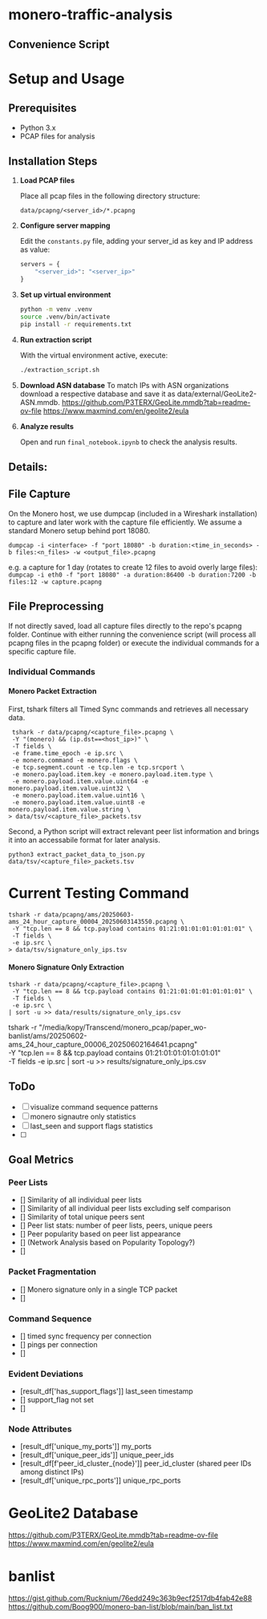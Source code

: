 # monero-traffic-analysis

## Convenience Script
# Setup and Usage

## Prerequisites
- Python 3.x
- PCAP files for analysis

## Installation Steps

1. **Load PCAP files**
   
   Place all pcap files in the following directory structure:
   ```
   data/pcapng/<server_id>/*.pcapng
   ```

2. **Configure server mapping**
   
   Edit the `constants.py` file, adding your server_id as key and IP address as value:
   ```python
   servers = {
       "<server_id>": "<server_ip>"
   }
   ```

3. **Set up virtual environment**
   ```bash
   python -m venv .venv
   source .venv/bin/activate
   pip install -r requirements.txt
   ```

4. **Run extraction script**
   
   With the virtual environment active, execute:
   ```bash
   ./extraction_script.sh
   ```

5. **Download ASN database**
    To match IPs with ASN organizations download a respective database and save it as data/external/GeoLite2-ASN.mmdb.
    https://github.com/P3TERX/GeoLite.mmdb?tab=readme-ov-file
    https://www.maxmind.com/en/geolite2/eula

6. **Analyze results**
   
   Open and run `final_notebook.ipynb` to check the analysis results.




## Details:


## File Capture
On the Monero host, we use dumpcap (included in a Wireshark installation) to capture and later work with the capture file efficiently. 
We assume a standard Monero setup behind port 18080.

```shell
dumpcap -i <interface> -f "port 18080" -b duration:<time_in_seconds> -b files:<n_files> -w <output_file>.pcapng
```
e.g. a capture for 1 day (rotates to create 12 files to avoid overly large files):
``dumpcap -i eth0 -f "port 18080" -a duration:86400 -b duration:7200 -b files:12 -w capture.pcapng``
   

## File Preprocessing
If not directly saved, load all capture files directly to the repo's pcapng folder.
Continue with either running the convenience script (will process all pcapng files in the pcapng folder) or execute the individual commands for a specific capture file.

### Individual Commands 

#### Monero Packet Extraction
First, tshark filters all Timed Sync commands and retrieves all necessary data.
```shell
 tshark -r data/pcapng/<capture_file>.pcapng \
 -Y "(monero) && (ip.dst==<host_ip>)" \
 -T fields \
 -e frame.time_epoch -e ip.src \
 -e monero.command -e monero.flags \
 -e tcp.segment.count -e tcp.len -e tcp.srcport \
 -e monero.payload.item.key -e monero.payload.item.type \
 -e monero.payload.item.value.uint64 -e monero.payload.item.value.uint32 \
 -e monero.payload.item.value.uint16 \
 -e monero.payload.item.value.uint8 -e monero.payload.item.value.string \
> data/tsv/<capture_file>_packets.tsv
```
Second, a Python script will extract relevant peer list information and brings it into an accessabile format for later analysis. 
```shell
python3 extract_packet_data_to_json.py data/tsv/<capture_file>_packets.tsv
```

# Current Testing Command
```shell
tshark -r data/pcapng/ams/20250603-ams_24_hour_capture_00004_20250603143550.pcapng \
 -Y "tcp.len == 8 && tcp.payload contains 01:21:01:01:01:01:01:01" \
 -T fields \
 -e ip.src \
> data/tsv/signature_only_ips.tsv
```

#### Monero Signature Only Extraction
```shell
tshark -r data/pcapng/<capture_file>.pcapng \
 -Y "tcp.len == 8 && tcp.payload contains 01:21:01:01:01:01:01:01" \
 -T fields \
 -e ip.src \
| sort -u >> data/results/signature_only_ips.csv
```

tshark -r "/media/kopy/Transcend/monero_pcap/paper_wo-banlist/ams/20250602-ams_24_hour_capture_00006_20250602164641.pcapng" \
 -Y "tcp.len == 8 && tcp.payload contains 01:21:01:01:01:01:01:01" \
 -T fields -e ip.src | sort -u >> results/signature_only_ips.csv

## ToDo
- [ ] visualize command sequence patterns
- [ ] monero signautre only statistics
- [ ] last_seen and support flags statistics
- [ ] 

## Goal Metrics
### Peer Lists
- [] Similarity of all individual peer lists
- [] Similarity of all individual peer lists excluding self comparison
- [] Similarity of total unique peers sent
- [] Peer list stats: number of peer lists, peers, unique peers
- [] Peer popularity based on peer list appearance 
- [] (Network Analysis based on Popularity Topology?)
- [] 
### Packet Fragmentation
- [] Monero signature only in a single TCP packet
- [] 
### Command Sequence
- [] timed sync frequency per connection
- [] pings per connection
- [] 
### Evident Deviations
- [result_df['has_support_flags']] last_seen timestamp
- [] support_flag not set
- [] 
### Node Attributes
- [result_df['unique_my_ports']] my_ports
- [result_df['unique_peer_ids']] unique_peer_ids
- [result_df[f'peer_id_cluster_{node}']] peer_id_cluster (shared peer IDs among distinct IPs)
- [result_df['unique_rpc_ports']] unique_rpc_ports

# GeoLite2 Database
https://github.com/P3TERX/GeoLite.mmdb?tab=readme-ov-file
https://www.maxmind.com/en/geolite2/eula

# banlist
https://gist.github.com/Rucknium/76edd249c363b9ecf2517db4fab42e88
https://github.com/Boog900/monero-ban-list/blob/main/ban_list.txt
